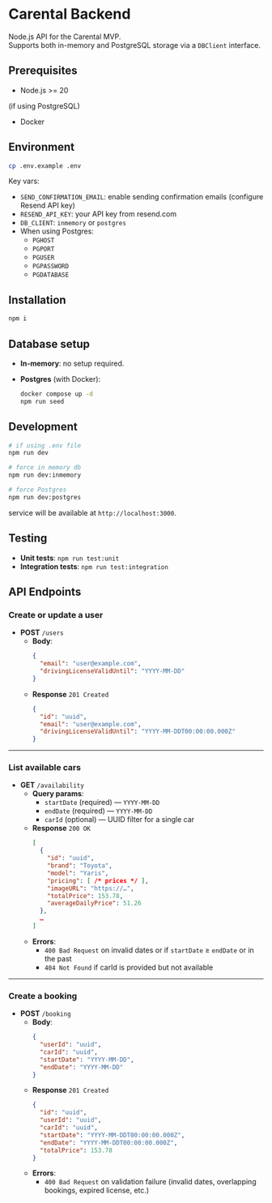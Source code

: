 # Carental Backend

Node.js API for the Carental MVP.  
Supports both in-memory and PostgreSQL storage via a `DBClient` interface.

## Prerequisites

- Node.js >= 20

(if using PostgreSQL)

- Docker

## Environment

```bash
cp .env.example .env
```

Key vars:

- `SEND_CONFIRMATION_EMAIL`: enable sending confirmation emails (configure Resend API key)
- `RESEND_API_KEY`: your API key from resend.com
- `DB_CLIENT`: `inmemory` or `postgres`
- When using Postgres:
  - `PGHOST`
  - `PGPORT`
  - `PGUSER`
  - `PGPASSWORD`
  - `PGDATABASE`

## Installation

```bash
npm i
```

## Database setup

- **In-memory**: no setup required.
- **Postgres** (with Docker):

  ```bash
  docker compose up -d
  npm run seed
  ```

## Development

```bash
# if using .env file
npm run dev

# force in memory db
npm run dev:inmemory

# force Postgres
npm run dev:postgres
```

service will be available at `http://localhost:3000`.

## Testing

- **Unit tests**: `npm run test:unit`
- **Integration tests**: `npm run test:integration`

## API Endpoints

### Create or update a user

- **POST** `/users`
  - **Body**:
    ```json
    {
      "email": "user@example.com",
      "drivingLicenseValidUntil": "YYYY-MM-DD"
    }
    ```
  - **Response** `201 Created`
    ```json
    {
      "id": "uuid",
      "email": "user@example.com",
      "drivingLicenseValidUntil": "YYYY-MM-DDT00:00:00.000Z"
    }
    ```

---

### List available cars

- **GET** `/availability`
  - **Query params**:
    - `startDate` (required) — `YYYY-MM-DD`
    - `endDate` (required) — `YYYY-MM-DD`
    - `carId` (optional) — UUID filter for a single car
  - **Response** `200 OK`
    ```json
    [
      {
        "id": "uuid",
        "brand": "Toyota",
        "model": "Yaris",
        "pricing": [ /* prices */ ],
        "imageURL": "https://…",
        "totalPrice": 153.78,
        "averageDailyPrice": 51.26
      },
      …
    ]
    ```
  - **Errors**:
    - `400 Bad Request` on invalid dates or if `startDate` ≥ `endDate` or in the past
    - `404 Not Found` if carId is provided but not available

---

### Create a booking

- **POST** `/booking`
  - **Body**:
    ```json
    {
      "userId": "uuid",
      "carId": "uuid",
      "startDate": "YYYY-MM-DD",
      "endDate": "YYYY-MM-DD"
    }
    ```
  - **Response** `201 Created`
    ```json
    {
      "id": "uuid",
      "userId": "uuid",
      "carId": "uuid",
      "startDate": "YYYY-MM-DDT00:00:00.000Z",
      "endDate": "YYYY-MM-DDT00:00:00.000Z",
      "totalPrice": 153.78
    }
    ```
  - **Errors**:
    - `400 Bad Request` on validation failure (invalid dates, overlapping bookings, expired license, etc.)
